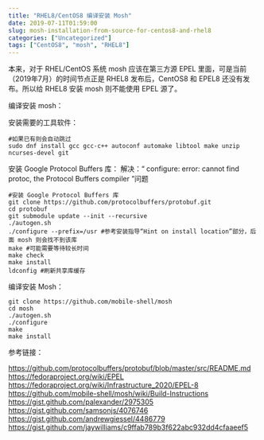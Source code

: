 ```yaml
---
title: "RHEL8/CentOS8 编译安装 Mosh"
date: 2019-07-11T01:59:00
slug: mosh-installation-from-source-for-centos8-and-rhel8
categories: ["Uncategorized"]
tags: ["CentOS8", "mosh", "RHEL8"]
---
```


本来，对于 RHEL/CentOS 系统 mosh 应该在第三方源 EPEL 里面，可是当前（2019年7月）的时间节点正是 RHEL8 发布后，CentOS8 和 EPEL8 还没有发布。所以给 RHEL8 安装 mosh 则不能使用 EPEL 源了。

编译安装 mosh：

安装需要的工具软件：

```
#如果已有则会自动跳过
sudo dnf install gcc gcc-c++ autoconf automake libtool make unzip ncurses-devel git
```

安装 Google Protocol Buffers 库：
解决：“ configure: error: cannot find protoc, the Protocol Buffers compiler ”问题

```
#安装 Google Protocol Buffers 库
git clone https://github.com/protocolbuffers/protobuf.git
cd protobuf
git submodule update --init --recursive
./autogen.sh
./configure --prefix=/usr #参考安装指导“Hint on install location”部分，后面 mosh 则会找不到该库
make #可能需要等待较长时间
make check
make install
ldconfig #刷新共享库缓存
```

编译安装 Mosh：

```
git clone https://github.com/mobile-shell/mosh
cd mosh
./autogen.sh
./configure
make
make install
```

参考链接：

https://github.com/protocolbuffers/protobuf/blob/master/src/README.md
https://fedoraproject.org/wiki/EPEL
https://fedoraproject.org/wiki/Infrastructure_2020/EPEL-8
https://github.com/mobile-shell/mosh/wiki/Build-Instructions
https://gist.github.com/palexander/2975305
https://gist.github.com/samsonjs/4076746
https://gist.github.com/andrewgiessel/4486779
https://gist.github.com/jaywilliams/c9ffab789b3f622abc932dd4cfaaeef5